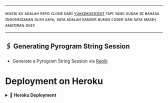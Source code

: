 ---
ᴍᴜsɪᴋ  ᴋᴜ  ᴀᴅᴀʟᴀʜ  ʀᴇᴘᴏ  ᴄʟᴏɴᴇ  ᴅᴀʀɪ  [ʏᴜᴋᴋɪᴍᴜsɪᴄʙᴏᴛ](https://github.com/TeamYukki/YukkiMusicBot)  ᴛᴀᴘɪ  ʏᴀɴɢ  sᴜᴅᴀʜ  ᴅɪ  ʙᴀʜᴀsᴀ  ɪɴᴅᴏɴᴇsɪᴀᴋᴀɴ  ᴏʟᴇʜ  sᴀʏᴀ,  sᴀʏᴀ  ᴀᴅᴀʟᴀʜ  ᴋᴀɴɢᴇʀ  ʙᴜᴋᴀɴ  ᴄᴏᴅᴇʀ  ᴅᴀɴ  sᴀʏᴀ  ᴍᴀsɪʜ  ᴀᴍᴀᴛɪʀᴀɴ  ᴏᴋᴇʏ
___

## 🖇 Generating Pyrogram String Session

- Generate a Pyrogram String Session via [Replit](https://replit.com/@Tonic990/StringSession)

# Deployment on Heroku

<details>
<summary><b> 🚀 Heroku Deployment</b></summary>
<br>

<h4>Click the button below to deploy Prime on Heroku!</h4>    
<a href="https://heroku.com/deploy?template=https://github.com/darmazi/mazimusikku/"><img src="https://img.shields.io/badge/Deploy%20To%20Heroku-blueviolet?style=for-the-badge&logo=heroku" width="200""/></a>


## COMMAND ADMINS 🧑‍✈️

- c = adalah singkatan dari pemutaran channel
- /pause atau /cpause - Menjeda musik yang sedang diputar.
- /resume atau /cresume- Melanjutkan musik yang dijeda.
- /mute atau /cmute- Mematikan musik yang diputar.
- /unmute atau /cunmute- Mengaktifkan musik yang dimatikan.
- /skip atau /cskip- Lewati musik yang sedang diputar.
- /stop atau /cstop- Menghentikan pemutaran musik.
- /shuffle atau /cshuffle- Secara acak mengacak daftar putar yang antri.

## COMMAND MEMBERS 👥
- /play atau /vplay atau /cplay - Bot akan mulai memainkan kueri yang Anda berikan pada obrolan suara.

- /stream atau /cstream - Streaming tautan langsung di obrolan suara.

- /channelplay [Nama pengguna atau id obrolan] atau [Nonaktifkan] - Hubungkan saluran ke grup dan streaming musik di obrolan suara saluran dari grup Anda.
## DEPLOY VPS
Nih kak cara deploy di vps
```console
musikku@musikku$ git clone https://github.com/kenkansaja/Musikku
musikku@musikku$ cd Musikku
musikku@musikku$ bash setup
musikku@musikku$ screen -S Musikku
musikku@musikku$ bash start
```
## ORIGINAL REPO
> Terimakasih untuk [@NotReallyShikhar](https://github.com/NotReallyShikhar) dan [Team Yukki](https://github.com/TeamYukki) Untuk sumber code nya, saya hanyalah kangger oke.

- [YukkiMusicBot](https://github.com/TeamYukki/YukkiMusicBot) - Original Repo

## CONTRIBUTOR
Terimakasih
- [@NotReallyShikhar](https://github.com/NotReallyShikhar) - Dev
- [@kenkansaja](https://github.com/kenkansaja) - Kanger
- [@Toni880](https://github.com/Toni880) - Lord Ujian
- [@kenapatagdar](https://github.com/darmazi) - Newbie


### Mari terhubung!

<a href="https://t.me/kenapatagdar"><img src="https://img.shields.io/badge/@kenapatagdar-blue?style=flat&logo=telegram"/></a>
